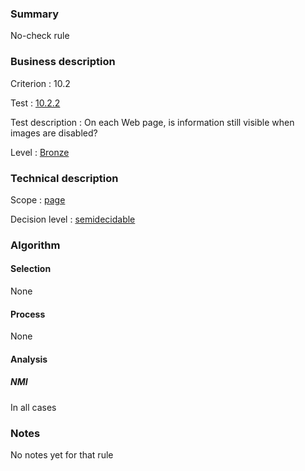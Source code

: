 ### Summary

No-check rule

### Business description

Criterion : 10.2

Test :
[10.2.2](http://www.accessiweb.org/index.php/accessiweb-22-english-version.html#test-10-2-2)

Test description : On each Web page, is information still visible when
images are disabled?

Level : [Bronze](/en/category/rules-design/accessiweb-11/level/bronze)

### Technical description

Scope : [page](/en/category/rules-design/accessiweb-11/scope/page)

Decision level :
[semidecidable](/en/category/rules-design/accessiweb-11/decision-level/semidecidable)

### Algorithm

#### Selection

None

#### Process

None

#### Analysis

##### NMI

In all cases

### Notes

No notes yet for that rule
